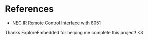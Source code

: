 # References
- [NEC IR Remote Control Interface with 8051](https://exploreembedded.com/wiki/NEC_IR_Remote_Control_Interface_with_8051)

Thanks ExploreEmbedded for helping me complete this project! <3